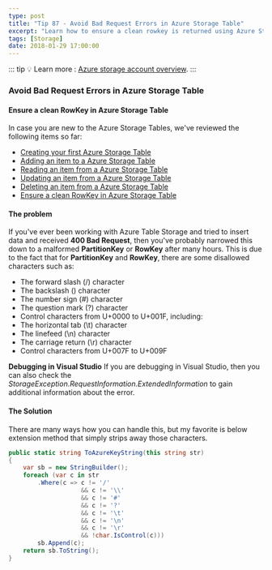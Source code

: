 ```yaml
---
type: post
title: "Tip 87 - Avoid Bad Request Errors in Azure Storage Table"
excerpt: "Learn how to ensure a clean rowkey is returned using Azure Storage Table"
tags: [Storage]
date: 2018-01-29 17:00:00
---
```


::: tip
:bulb: Learn more : [Azure storage account overview](https://docs.microsoft.com/azure/storage/common/storage-account-overview?WT.mc_id=docs-azuredevtips-azureappsdev).
:::

### Avoid Bad Request Errors in Azure Storage Table

#### Ensure a clean RowKey in Azure Storage Table

In case you are new to the Azure Storage Tables, we've reviewed the following items so far:

* [Creating your first Azure Storage Table](https://microsoft.github.io/AzureTipsAndTricks/blog/tip82.html)
* [Adding an item to a Azure Storage Table](https://microsoft.github.io/AzureTipsAndTricks/blog/tip83.html)
* [Reading an item from a Azure Storage Table](https://microsoft.github.io/AzureTipsAndTricks/blog/tip84.html)
* [Updating an item from a Azure Storage Table](https://microsoft.github.io/AzureTipsAndTricks/blog/tip85.html)
* [Deleting an item from a Azure Storage Table](https://microsoft.github.io/AzureTipsAndTricks/blog/tip86.html)
* [Ensure a clean RowKey in Azure Storage Table](https://microsoft.github.io/AzureTipsAndTricks/blog/tip86.html)

#### The problem

If you've ever been working with Azure Table Storage and tried to insert data and received **400 Bad Request**, then you've probably narrowed this down to a malformed **PartitionKey** or **RowKey** after many hours. This is due to the fact that for **PartitionKey** and **RowKey**, there are some disallowed characters such as:

* The forward slash (/) character
* The backslash (\) character
* The number sign (#) character
* The question mark (?) character
* Control characters from U+0000 to U+001F, including:
* The horizontal tab (\t) character
* The linefeed (\n) character
* The carriage return (\r) character
* Control characters from U+007F to U+009F

**Debugging in Visual Studio** If you are debugging in Visual Studio, then you can also check the *StorageException.RequestInformation.ExtendedInformation* to gain additional information about the error.


#### The Solution

There are many ways how you can handle this, but my favorite is below extension method that simply strips away those characters.

```csharp
public static string ToAzureKeyString(this string str)
{
    var sb = new StringBuilder();
    foreach (var c in str
        .Where(c => c != '/'
                    && c != '\\'
                    && c != '#'
                    && c != '?'
                    && c != '\t'
                    && c != '\n'
                    && c != '\r'
                    && !char.IsControl(c)))
        sb.Append(c);
    return sb.ToString();
}
```
